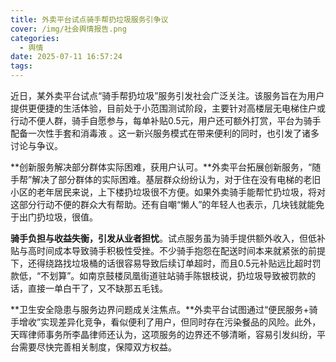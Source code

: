 ```yaml
---
title: 外卖平台试点骑手帮扔垃圾服务引争议
cover: /img/社会舆情报告.png
categories:
  - 舆情
date: 2025-07-11 16:57:24
tags:
---
```


近日，某外卖平台试点“骑手帮扔垃圾”服务引发社会广泛关注。该服务旨在为用户提供更便捷的生活体验，目前处于小范围测试阶段，主要针对高楼层无电梯住户或行动不便人群，骑手自愿参与，每单补贴0.5元，用户还可额外打赏，平台为骑手配备一次性手套和消毒液 。这一新兴服务模式在带来便利的同时，也引发了诸多讨论与争议。

**创新服务解决部分群体实际困难，获用户认可。**外卖平台拓展创新服务，“随手帮”解决了部分群体的实际困难。基层群众纷纷认为，对于住在没有电梯的老旧小区的老年居民来说，上下楼扔垃圾很不方便。如果外卖骑手能帮忙扔垃圾，将对这部分行动不便的群众大有帮助。还有自嘲“懒人”的年轻人也表示，几块钱就能免于出门扔垃圾，很值。

**骑手负担与收益失衡，引发从业者担忧**。试点服务虽为骑手提供额外收入，但低补贴与高时间成本导致骑手积极性受挫。不少骑手抱怨在配送时间本来就紧张的前提下，还得绕路找垃圾桶的话很容易导致后续订单超时，而且0.5元补贴远比超时罚款低，“不划算”。如南京鼓楼凤凰街道驻站骑手陈银枝说，扔垃圾导致被罚款的话，直接一单白干了，又不缺那五毛钱。

**卫生安全隐患与服务边界问题成关注焦点。**外卖平台试图通过“便民服务+骑手增收”实现差异化竞争，看似便利了用户，但同时存在污染餐品的风险。此外，天晖律师事务所李晶律师还认为，这项服务的边界还不够清晰，容易引发纠纷，平台需要尽快完善相关制度，保障双方权益。 

